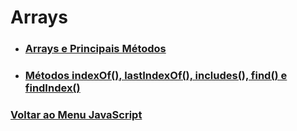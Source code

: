 # Arrays

- ### [Arrays e Principais Métodos](./Material-Estudo/Introducao-Metodos.md)

- ### [Métodos indexOf(), lastIndexOf(), includes(), find() e findIndex()](./Material-Estudo/outrosMetodos.md)

### [Voltar ao Menu JavaScript](../menu-javascript.md)
